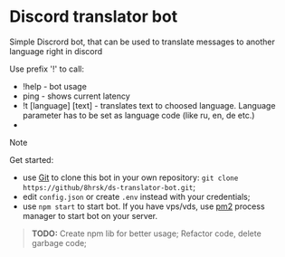 # Discord translator bot

Simple Discrord bot, that can be used to translate messages to another language right in discord

Use prefix '!' to call:

- !help - bot usage
- ping - shows current latency
- !t [language] [text] - translates text to choosed language. Language parameter has to be set as language code (like ru, en, de etc.)
- 

>[!NOTE]
>Get started:
>- use [Git](https://git-scm.com) to clone this bot in your own repository: ```git clone https://github/8hrsk/ds-translator-bot.git```;
>- edit `config.json` or create `.env` instead with your credentials;
>- use ```npm start``` to start bot. If you have vps/vds, use [pm2](https://www.npmjs.com/package/pm2) process manager to start bot on your server.

>**TODO:**
>Create npm lib for better usage;
>Refactor code, delete garbage code;
